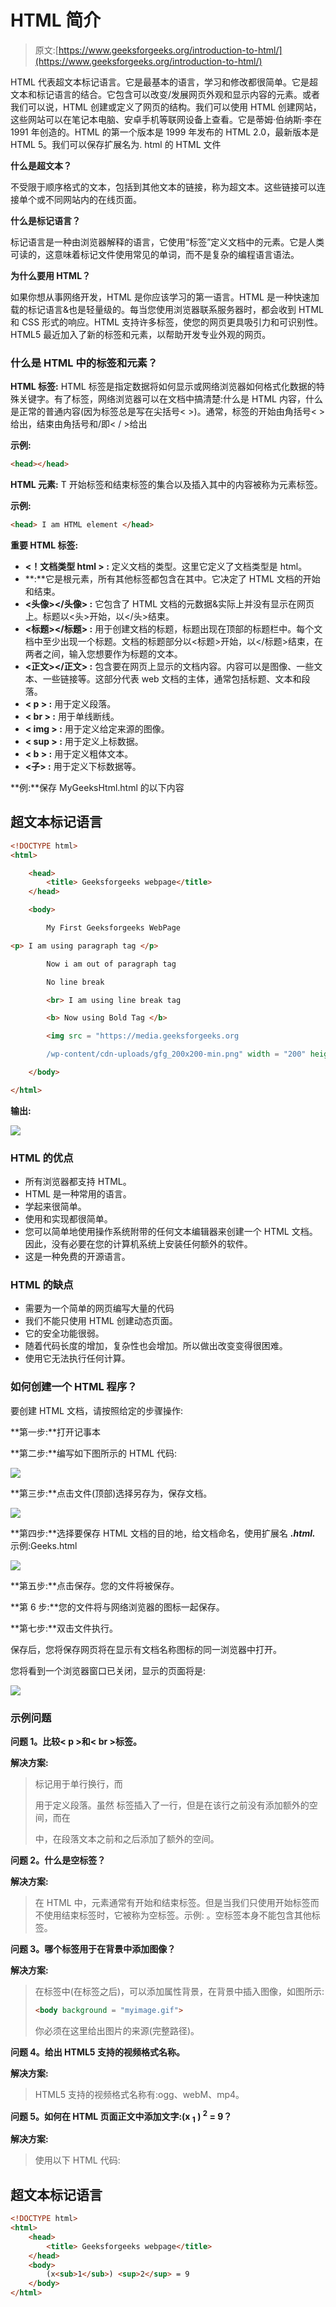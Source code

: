 # HTML 简介

> 原文:[https://www.geeksforgeeks.org/introduction-to-html/](https://www.geeksforgeeks.org/introduction-to-html/)

HTML 代表超文本标记语言。它是最基本的语言，学习和修改都很简单。它是超文本和标记语言的结合。它包含可以改变/发展网页外观和显示内容的元素。或者我们可以说，HTML 创建或定义了网页的结构。我们可以使用 HTML 创建网站，这些网站可以在笔记本电脑、安卓手机等联网设备上查看。它是蒂姆·伯纳斯·李在 1991 年创造的。HTML 的第一个版本是 1999 年发布的 HTML 2.0，最新版本是 HTML 5。我们可以保存扩展名为. html 的 HTML 文件

**什么是超文本？**

不受限于顺序格式的文本，包括到其他文本的链接，称为超文本。这些链接可以连接单个或不同网站内的在线页面。

**什么是标记语言？**

标记语言是一种由浏览器解释的语言，它使用“标签”定义文档中的元素。它是人类可读的，这意味着标记文件使用常见的单词，而不是复杂的编程语言语法。

**为什么要用 HTML？**

如果你想从事网络开发，HTML 是你应该学习的第一语言。HTML 是一种快速加载的标记语言&也是轻量级的。每当您使用浏览器联系服务器时，都会收到 HTML 和 CSS 形式的响应。HTML 支持许多标签，使您的网页更具吸引力和可识别性。HTML5 最近加入了新的标签和元素，以帮助开发专业外观的网页。

### 什么是 HTML 中的标签和元素？

**HTML 标签:** HTML 标签是指定数据将如何显示或网络浏览器如何格式化数据的特殊关键字。有了标签，网络浏览器可以在文档中搞清楚:什么是 HTML 内容，什么是正常的普通内容(因为标签总是写在尖括号< >)。通常，标签的开始由角括号< >给出，结束由角括号和/即< / >给出

**示例:**

```html
<head></head>
```

**HTML 元素:** T 开始标签和结束标签的集合以及插入其中的内容被称为元素标签。

**示例:**

```html
<head> I am HTML element </head>
```

**重要 HTML 标签:**

*   **<！文档类型 html > :** 定义文档的类型。这里它定义了文档类型是 html。
*   **<html></html>:**它是根元素，所有其他标签都包含在其中。它决定了 HTML 文档的开始和结束。
*   **<头像></头像> :** 它包含了 HTML 文档的元数据&实际上并没有显示在网页上。标题以<头>开始，以</头>结束。
*   **<标题></标题> :** 用于创建文档的标题，标题出现在顶部的标题栏中。每个文档中至少出现一个标题。文档的标题部分以<标题>开始，以</标题>结束，在两者之间，输入您想要作为标题的文本。
*   **<正文></正文> :** 包含要在网页上显示的文档内容。内容可以是图像、一些文本、一些链接等。这部分代表 web 文档的主体，通常包括标题、文本和段落。
*   **< p > :** 用于定义段落。
*   **< br > :** 用于单线断线。
*   **< img > :** 用于定义给定来源的图像。
*   **< sup > :** 用于定义上标数据。
*   **< b > :** 用于定义粗体文本。
*   **<子> :** 用于定义下标数据等。

**例:**保存 MyGeeksHtml.html 的以下内容

## 超文本标记语言

```html
<!DOCTYPE html>
<html>

    <head>
        <title> Geeksforgeeks webpage</title>
    </head>

    <body>

        My First Geeksforgeeks WebPage

<p> I am using paragraph tag </p>

        Now i am out of paragraph tag

        No line break 

        <br> I am using line break tag

        <b> Now using Bold Tag </b>

        <img src = "https://media.geeksforgeeks.org

        /wp-content/cdn-uploads/gfg_200x200-min.png" width = "200" height = "100">

    </body>

</html>
```

**输出:**

![](img/43f85fb3df60ee9393080f411022868a.png)

### HTML 的优点

*   所有浏览器都支持 HTML。
*   HTML 是一种常用的语言。
*   学起来很简单。
*   使用和实现都很简单。
*   您可以简单地使用操作系统附带的任何文本编辑器来创建一个 HTML 文档。因此，没有必要在您的计算机系统上安装任何额外的软件。
*   这是一种免费的开源语言。

### HTML 的缺点

*   需要为一个简单的网页编写大量的代码
*   我们不能只使用 HTML 创建动态页面。
*   它的安全功能很弱。
*   随着代码长度的增加，复杂性也会增加。所以做出改变变得很困难。
*   使用它无法执行任何计算。

### 如何创建一个 HTML 程序？

要创建 HTML 文档，请按照给定的步骤操作:

**第一步:**打开记事本

**第二步:**编写如下图所示的 HTML 代码:

![](img/90c0435756af32cda4a8f66a8c66282b.png)

**第三步:**点击文件(顶部)选择另存为，保存文档。

![](img/5009a6b1ac2536f911546eb6d48eddad.png)

**第四步:**选择要保存 HTML 文档的目的地，给文档命名，使用扩展名 ***.html.*** 示例:Geeks.html

![](img/7d5822f1a4bd79f4e9bdacd316672973.png)

**第五步:**点击保存。您的文件将被保存。

**第 6 步:**您的文件将与网络浏览器的图标一起保存。

**第七步:**双击文件执行。

保存后，您将保存网页将在显示有文档名称图标的同一浏览器中打开。

您将看到一个浏览器窗口已关闭，显示的页面将是:

![](img/f5469e536b05984821b5c4cf139d8e46.png)

### 示例问题

**问题 1。比较< p >和< br >标签。**

**解决方案:**

> 标记用于单行换行，而
> 
> 用于定义段落。虽然
> 标签插入了一行，但是在该行之前没有添加额外的空间，而在
> 
> 中，在段落文本之前和之后添加了额外的空间。

**问题 2。什么是空标签？**

**解决方案:**

> 在 HTML 中，元素通常有开始和结束标签。但是当我们只使用开始标签而不使用结束标签时，它被称为空标签。示例:
> 。空标签本身不能包含其他标签。

**问题 3。哪个标签用于在背景中添加图像？**

**解决方案:**

> 在标签中(在标签之后)，可以添加属性背景，在背景中插入图像，如图所示:
> 
> ```html
> <body background = "myimage.gif">  
> ```
> 
> 你必须在这里给出图片的来源(完整路径)。

**问题 4。给出 HTML5 支持的视频格式名称。**

**解决方案:**

> HTML5 支持的视频格式名称有:ogg、webM、mp4。

**问题 5。如何在 HTML 页面正文中添加文字:(x <sub>1</sub> ) <sup>2</sup> = 9？**

**解决方案:**

> 使用以下 HTML 代码:

## 超文本标记语言

```html
<!DOCTYPE html>
<html>
    <head>
        <title> Geeksforgeeks webpage</title>
    </head>
    <body>
        (x<sub>1</sub>) <sup>2</sup> = 9
    </body>
</html>
```